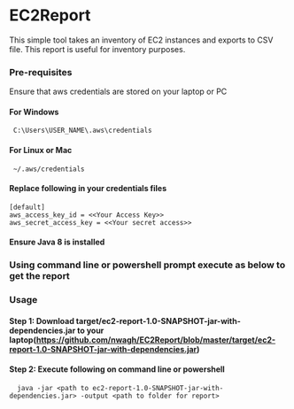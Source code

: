 # EC2Report

This simple tool takes an inventory of EC2 instances and exports to CSV file. This report is useful for inventory purposes.

### Pre-requisites

Ensure that aws credentials are stored on your laptop or PC

#### For Windows
```
 C:\Users\USER_NAME\.aws\credentials
```

#### For Linux or Mac
```
 ~/.aws/credentials 
```

#### Replace following in your credentials files 

```
[default]
aws_access_key_id = <<Your Access Key>>
aws_secret_access_key = <<Your secret access>>
```

#### Ensure Java 8 is installed

### Using command line or powershell prompt execute as below to get the report

### Usage
  #### Step 1: Download target/ec2-report-1.0-SNAPSHOT-jar-with-dependencies.jar to your laptop(https://github.com/nwagh/EC2Report/blob/master/target/ec2-report-1.0-SNAPSHOT-jar-with-dependencies.jar)
  
  #### Step 2: Execute following on command line or powershell
```  
  java -jar <path to ec2-report-1.0-SNAPSHOT-jar-with-dependencies.jar> -output <path to folder for report>
```
